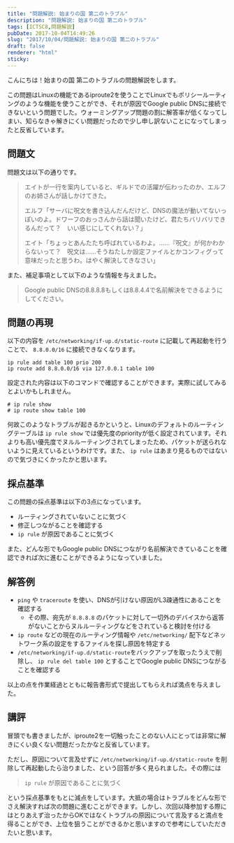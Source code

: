 ```yaml
---
title: "問題解説: 始まりの国 第二のトラブル"
description: "問題解説: 始まりの国 第二のトラブル"
tags: [ICTSC8,問題解説]
pubDate: 2017-10-04T14:49:26
slug: "2017/10/04/問題解説: 始まりの国 第二のトラブル"
draft: false
renderer: "html"
sticky: 
---
```


<p>こんにちは！始まりの国 第二のトラブルの問題解説をします。</p>
<p>この問題はLinuxの機能であるiproute2を使うことでLinuxでもポリシールーティングのような機能を使うことができ、それが原因でGoogle public DNSに接続できないという問題でした。ウォーミングアップ問題の割に解答率が低くなってしまい、知らなきゃ解きにくい問題だったので少し申し訳ないことになってしまったと反省しています。</p>
<h2>問題文</h2>
<p>問題文は以下の通りです。</p>
<blockquote><p>
  エイトが一行を案内していると、ギルドでの活躍が伝わったのか、エルフのお姉さんが話しかけてきた。</p>
<p>  エルフ「サーバに呪文を書き込んだんだけど、DNSの魔法が動いてないっぽいのよ。ドワーフのおっさんから話は聞いたけど、君たちバリバリできるんだって？　いい感じにしてくれない？」</p>
<p>  エイト「ちょっとあんたたち呼ばれているわよ。……『呪文』が何かわからないって？　呪文は……そうねたしか設定ファイルとかコンフィグって意味だったと思うわ。はやく解決してきなさい」
</p></blockquote>
<p>また、補足事項として以下のような情報を与えました。</p>
<blockquote><p>
  Google public DNSの8.8.8.8もしくは8.8.4.4で名前解決をできるようにしてください。
</p></blockquote>
<h2>問題の再現</h2>
<p>以下の内容を <code>/etc/networking/if-up.d/static-route</code> に記載して再起動を行うことで、 <code>8.8.0.0/16</code> に接続できなくなります。</p>
<pre class="brush: plain; title: ; title: ; notranslate" title=""><code>ip rule add table 100 prio 200
ip route add 8.8.0.0/16 via 127.0.0.1 table 100</code></pre>
<p>設定された内容は以下のコマンドで確認することができます。実際に試してみるとよいかもしれません。</p>
<pre class="brush: plain; title: ; title: ; notranslate" title=""><code># ip rule show
# ip route show table 100</code></pre>
<p>何故このようなトラブルが起きるかというと、Linuxのデフォルトのルーティングテーブルは <code>ip rule show</code> では優先度のpriorityが低く設定されています。それよりも高い優先度でヌルルーティングされてしまったため、パケットが送られないように見えているというわけです。また、 <code>ip rule</code> はあまり見るものではないので気づきにくかったかと思います。</p>
<h2>採点基準</h2>
<p>この問題の採点基準は以下の3点になっています。</p>
<ul>
<li>ルーティングされていないことに気づく</li>
<li>修正しつながることを確認する</li>
<li><code>ip rule</code> が原因であることに気づく</li>
</ul>
<p>また、どんな形でもGoogle public DNSにつながり名前解決できていることを確認できれば次に進むことができるようになっていました。</p>
<h2>解答例</h2>
<ul>
<li><code>ping</code> や <code>traceroute</code> を使い、DNSが引けない原因がL3疎通性にあることを確認する
<ul>
<li>その際、宛先が <code>8.8.8.8</code> のパケットに対して一切外のデバイスから返答がないことからヌルルーティングなどをされていると検討を付ける</li>
</ul>
</li>
<li><code>ip route</code> などの現在のルーティング情報や <code>/etc/networking/</code> 配下などネットワーク系の設定をするファイルを探し原因を特定する</li>
<li><code>/etc/networking/if-up.d/static-route</code>をバックアップを取ったうえで削除し、 <code>ip rule del table 100</code> とすることでGoogle public DNSにつながることを確認する</li>
</ul>
<p>以上の点を作業経過とともに報告書形式で提出してもらえれば満点を与えました。</p>
<h2>講評</h2>
<p>冒頭でも書きましたが、iproute2を一切触ったことのない人にとっては非常に解きにくい良くない問題だったかなと反省しています。</p>
<p>ただし、原因について言及せずに <code>/etc/networking/if-up.d/static-route</code> を削除して再起動したら治りました、という回答が多く見られました。その際には</p>
<blockquote><p>
  <code>ip rule</code> が原因であることに気づく
</p></blockquote>
<p>という採点基準をもとに減点をしています。大抵の場合はトラブルをどんな形でさえ解決すれば次の問題に進むことができます。しかし、次回以降参加する際にはとりあえず治ったからOKではなくトラブルの原因について言及すると満点を得ることができ、上位を狙うことができるかと思いますので参考にしていただきたいと思います。</p>
